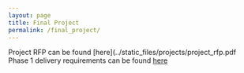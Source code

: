 ```yaml
---
layout: page
title: Final Project
permalink: /final_project/
---
```

Project RFP can be found [here](../static_files/projects/project_rfp.pdf
Phase 1 delivery requirements can be found [here](../static_files/projects/project_phase1.pdf)